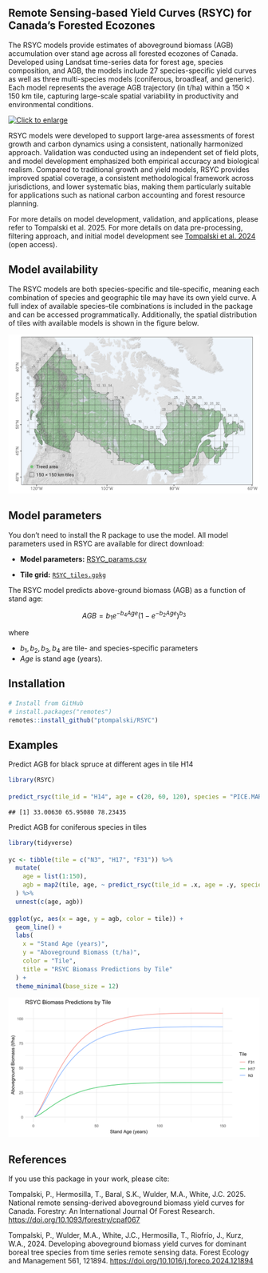 
## Remote Sensing-based Yield Curves (RSYC) for Canada’s Forested Ecozones

The RSYC models provide estimates of aboveground biomass (AGB)
accumulation over stand age across all forested ecozones of Canada.
Developed using Landsat time-series data for forest age, species
composition, and AGB, the models include 27 species-specific yield
curves as well as three multi-species models (coniferous, broadleaf, and
generic). Each model represents the average AGB trajectory (in t/ha)
within a 150 × 150 km tile, capturing large-scale spatial variability in
productivity and environmental conditions.

[![Click to
enlarge](man/figures/RSYC_curves_species_gh.png)](man/figures/RSYC_curves_species_gh.png)

RSYC models were developed to support large-area assessments of forest
growth and carbon dynamics using a consistent, nationally harmonized
approach. Validation was conducted using an independent set of field
plots, and model development emphasized both empirical accuracy and
biological realism. Compared to traditional growth and yield models,
RSYC provides improved spatial coverage, a consistent methodological
framework across jurisdictions, and lower systematic bias, making them
particularly suitable for applications such as national carbon
accounting and forest resource planning.

For more details on model development, validation, and applications,
please refer to Tompalski et al. 2025. For more details on data
pre-processing, filtering approach, and initial model development see
[Tompalski et
al. 2024](https://linkinghub.elsevier.com/retrieve/pii/S0378112724002068)
(open access).

## Model availability

The RSYC models are both species-specific and tile-specific, meaning
each combination of species and geographic tile may have its own yield
curve. A full index of available species–tile combinations is included
in the package and can be accessed programmatically. Additionally, the
spatial distribution of tiles with available models is shown in the
figure below.

![](man/figures/TileIndex.png)

## Model parameters

You don’t need to install the R package to use the model. All model
parameters used in RSYC are available for direct download:

- **Model parameters:**
  [RSYC_params.csv](https://raw.githubusercontent.com/ptompalski/RSYC/main/data-raw/RSYC_params.csv)

- **Tile grid:**
  [`RSYC_tiles.gpkg`](https://raw.githubusercontent.com/ptompalski/RSYC/main/data-raw/RSYC_tiles.gpkg)

The RSYC model predicts above-ground biomass (AGB) as a function of
stand age:

``` math

AGB = b_1 e^{-b_4 Age} (1 - e^{-b_2 Age})^{b_3}
```

where  
- $`b_1, b_2, b_3, b_4`$ are tile- and species-specific parameters  
- *Age* is stand age (years).

## Installation

``` r
# Install from GitHub
# install.packages("remotes")
remotes::install_github("ptompalski/RSYC")
```

## Examples

Predict AGB for black spruce at different ages in tile H14

``` r
library(RSYC)

predict_rsyc(tile_id = "H14", age = c(20, 60, 120), species = "PICE.MAR")
```

    ## [1] 33.00630 65.95080 78.23435

Predict AGB for coniferous species in tiles

``` r
library(tidyverse)

yc <- tibble(tile = c("N3", "H17", "F31")) %>%
  mutate(
    age = list(1:150),
    agb = map2(tile, age, ~ predict_rsyc(tile_id = .x, age = .y, species = "Coniferous"))
  ) %>%
  unnest(c(age, agb))

ggplot(yc, aes(x = age, y = agb, color = tile)) +
  geom_line() +
  labs(
    x = "Stand Age (years)",
    y = "Aboveground Biomass (t/ha)",
    color = "Tile",
    title = "RSYC Biomass Predictions by Tile"
  ) +
  theme_minimal(base_size = 12)
```

![](man/figures/README-unnamed-chunk-3-1.svg)<!-- -->

## References

If you use this package in your work, please cite:

Tompalski, P., Hermosilla, T., Baral, S.K., Wulder, M.A., White, J.C.
2025. National remote sensing-derived aboveground biomass yield curves
for Canada. Forestry: An International Journal Of Forest Research.
<https://doi.org/10.1093/forestry/cpaf067>

Tompalski, P., Wulder, M.A., White, J.C., Hermosilla, T., Riofrío, J.,
Kurz, W.A., 2024. Developing aboveground biomass yield curves for
dominant boreal tree species from time series remote sensing data.
Forest Ecology and Management 561, 121894.
<https://doi.org/10.1016/j.foreco.2024.121894>

